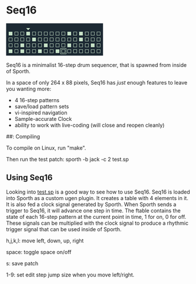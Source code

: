 # Seq16

![Seq16](img.png)

Seq16 is a minimalist 16-step drum sequencer, that is spawned from inside
of Sporth. 

In a space of only 264 x 88 pixels, Seq16 has *just* enough 
features to leave you wanting more:

- 4 16-step patterns
- save/load pattern sets
- vi-inspired navigation
- Sample-accurate Clock
- ability to work with live-coding (will close and reopen cleanly)

##: Compiling

To compile on Linux, run "make".

Then run the test patch:
    sporth -b jack -c 2 test.sp

## Using Seq16

Looking into [test.sp](test.sp) is a good way to see how to use Seq16. 
Seq16 is loaded into Sporth as a custom ugen plugin. It creates a table
with 4 elements in it. It is also fed a clock signal generated by Sporth. 
When Sporth sends a trigger to Seq16, it will advance one step in time.
The ftable contains the state of each 16-step pattern at the current 
point in time, 1 for on, 0 for off. These signals can be multiplied with the 
clock signal to produce a rhythmic trigger signal that can be used inside
of Sporth.

h,j,k,l: move left, down, up, right

space: toggle space on/off

s: save patch

1-9: set edit step jump size when you move left/right.
